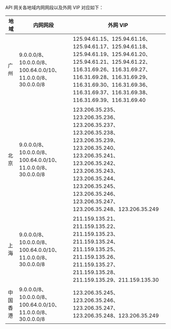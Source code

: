 API 网关各地域内网网段以及外网 VIP 对应如下：


| 地域     | 内网网段                           | 外网 VIP                                                     |
| -------- | ---------------------------------- | ------------------------------------------------------------ |
| 广州     | 9.0.0.0/8、10.0.0.0/8、100.64.0.0/10、11.0.0.0/8、30.0.0.0/8 | 125.94.61.15、125.94.61.16、125.94.61.17、125.94.61.18、125.94.61.19、125.94.61.20、125.94.61.21、125.94.61.22、116.31.69.26、116.31.69.27、116.31.69.28、116.31.69.29、116.31.69.30、116.31.69.36、116.31.69.37、116.31.69.38、116.31.69.39、116.31.69.40 |
| 北京     | 9.0.0.0/8、10.0.0.0/8、100.64.0.0/10、11.0.0.0/8、30.0.0.0/8 | 123.206.35.235、123.206.35.236、123.206.35.237、123.206.35.238、123.206.35.239、123.206.35.240、123.206.35.241、123.206.35.242、123.206.35.243、123.206.35.244、123.206.35.245、123.206.35.246、123.206.35.247、123.206.35.248、123.206.35.249|
| 上海     | 9.0.0.0/8、10.0.0.0/8、100.64.0.0/10、11.0.0.0/8、30.0.0.0/8 | 211.159.135.21、211.159.135.22、211.159.135.23、211.159.135.24、211.159.135.25、211.159.135.26、211.159.135.27、211.159.135.28、211.159.135.29、211.159.135.30                           |
| 中国香港     | 9.0.0.0/8、10.0.0.0/8、100.64.0.0/10、11.0.0.0/8、30.0.0.0/8 | 123.206.35.245、123.206.35.246、123.206.35.247、123.206.35.248、123.206.35.249  |
